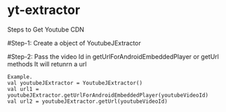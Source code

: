 # yt-extractor
Steps to Get Youtube CDN

#Step-1:
  Create a object of YoutubeJExtractor
  
 #Step-2:
    Pass the video Id in getUrlForAndroidEmbeddedPlayer or getUrl methods
    It will retunrn a url
    
    Example.
    val youtubeJExtractor = YoutubeJExtractor()
    val url1 = youtubeJExtractor.getUrlForAndroidEmbeddedPlayer(youtubeVideoId)
    val url2 = youtubeJExtractor.getUrl(youtubeVideoId)


